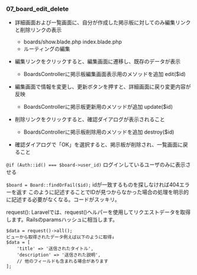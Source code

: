 ### 07_board_edit_delete

- 詳細画面および一覧画面に、自分が作成した掲示板に対してのみ編集リンクと削除リンクの表示
  - boards/show.blade.php index.blade.php
  - ルーティングの編集

- 編集リンクをクリックすると、編集画面に遷移し、既存のデータが表示
  - BoardsControllerに掲示板編集画面表示用のメソッドを追加
    edit($id)

- 編集画面で情報を変更し、更新ボタンを押すと、詳細画面に戻り変更内容が反映
  - BoardsControllerに掲示板更新用のメソッドが追加
    update($id)

- 削除リンクをクリックすると、確認ダイアログが表示されること
  - BoardsControllerに掲示板削除用のメソッドを追加
    destroy($id)

- 確認ダイアログで「OK」を選択すると、掲示板が削除され、一覧画面に戻ること


`@if (Auth::id() === $board->user_id)`
ログインしているユーザのみに表示させる

`$board = Board::findOrFail($id);`
idが一致するものを探しなければ404エラーを返す
このように記述することでIDが見つからなかった場合の処理を明示的に記述する必要がなくなる。コードがスッキリ。

request(): Laravelでは、request()ヘルパーを使用してリクエストデータを取得します。Railsのparamsハッシュに相当します。

```
$data = request()->all();
ビューから取得されたデータ例えば以下のように取得↓
$data = [
    'title' => '送信されたタイトル',
    'description' => '送信された説明',
    // 他のフィールドも含まれる場合があります
];
```
